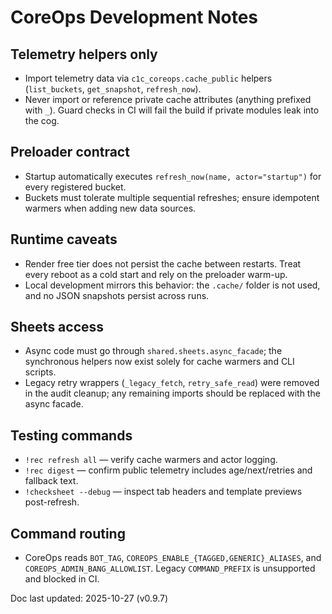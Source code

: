 # CoreOps Development Notes

## Telemetry helpers only
- Import telemetry data via `c1c_coreops.cache_public` helpers (`list_buckets`,
  `get_snapshot`, `refresh_now`).
- Never import or reference private cache attributes (anything prefixed with `_`). Guard
  checks in CI will fail the build if private modules leak into the cog.

## Preloader contract
- Startup automatically executes `refresh_now(name, actor="startup")` for every registered
  bucket.
- Buckets must tolerate multiple sequential refreshes; ensure idempotent warmers when
  adding new data sources.

## Runtime caveats
- Render free tier does not persist the cache between restarts. Treat every reboot as a
  cold start and rely on the preloader warm-up.
- Local development mirrors this behavior: the `.cache/` folder is not used, and no JSON
  snapshots persist across runs.

## Sheets access
- Async code must go through `shared.sheets.async_facade`; the synchronous helpers now
  exist solely for cache warmers and CLI scripts.
- Legacy retry wrappers (`_legacy_fetch`, `retry_safe_read`) were removed in the audit
  cleanup; any remaining imports should be replaced with the async facade.

## Testing commands
- `!rec refresh all` — verify cache warmers and actor logging.
- `!rec digest` — confirm public telemetry includes age/next/retries and fallback text.
- `!checksheet --debug` — inspect tab headers and template previews post-refresh.

## Command routing
- CoreOps reads `BOT_TAG`, `COREOPS_ENABLE_{TAGGED,GENERIC}_ALIASES`, and
  `COREOPS_ADMIN_BANG_ALLOWLIST`. Legacy `COMMAND_PREFIX` is unsupported and
  blocked in CI.

Doc last updated: 2025-10-27 (v0.9.7)

